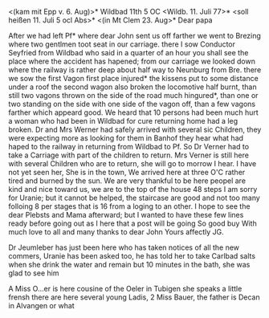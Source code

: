 <(kam mit Epp v. 6. Aug)>* Wildbad 11th 5 OC <Wildb. 11. Juli 77>*  <soll heißen 11. Juli 5 ocl Abs>*
 <(in Mt Clem 23. Aug>*
Dear papa

After we had left Pf<orzheim>* where dear John sent us off farther we went to Brezing where two gentlmen toot seat in our carriage. there I sow Conductor Seyfried from Wildbad who said in a quarter of an hour you shall see the place where the accident has hapened; from our carriage we looked down where the railway is rather deep about half way to Neunburg from Bre. there we sow the first Vagon first place injured* the kissens put to some distance under a roof the second wagon also broken the locomotive half burnt, than still two vagons thrown on the side of the road much hingured*, than one or two standing on the side with one side of the vagon off, than a few vagons farther which appeard good. We heard that 10 persons had been much hurt a woman who had been in Wildbad for cure returning home had a leg broken. Dr and Mrs Werner had safely arrived with several sic Children, they were expecting more as looking for them in Banhof they hear what had haped to the railway in returning from Wildbad to Pf. So Dr Verner had to take a Carriage with part of the children to return. Mrs Verner is still here with several Children who are to return, she will go to morrow I hear. I have not yet seen her, She is in the town, We arrived here at three O'C rather tired and burned by the sun. We are very thankful to be here peopel are kind and nice toward us, we are to the top of the house 48 steps I am sorry for Uranie; but it cannot be helped, the staircase are good and not too many folloing 8 per stages that is 16 from a loging to an other. 
I hope to see the dear Plebsts and Mama afterward; but I wanted to have these few lines ready before going out as I here that a post will be going 
So good buy With much love to all and many thanks to dear John  Yours affectly JG.

Dr Jeumleber has just been here who has taken notices of all the new commers, Uranie has been asked too, he has told her to take Carlbad salts when she drink the water and remain but 10 minutes in the bath, she was glad to see him

A Miss O...er is here cousine of the Oeler in Tubigen she speaks a little frensh there are here several young Ladis, 2 Miss Bauer, the father is Decan in Alvangen or what
